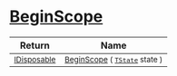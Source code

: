 # [BeginScope](./SimpleConsoleLogger-100664041.md)



| Return | Name | 
| --- | --- | 
| <sub>[IDisposable](https://docs.microsoft.com/en-us/dotnet/api/System.IDisposable)</sub>| <sub>[BeginScope](./SimpleConsoleLogger-100664041.md) ( [`TState`](./SimpleConsoleLogger-100664041.md) state )</sub>| <br>


